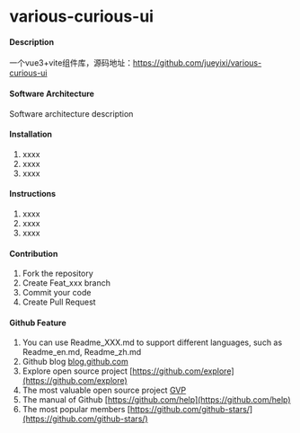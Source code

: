 # various-curious-ui

#### Description
一个vue3+vite组件库，源码地址：https://github.com/jueyixi/various-curious-ui

#### Software Architecture
Software architecture description

#### Installation

1.  xxxx
2.  xxxx
3.  xxxx

#### Instructions

1.  xxxx
2.  xxxx
3.  xxxx

#### Contribution

1.  Fork the repository
2.  Create Feat_xxx branch
3.  Commit your code
4.  Create Pull Request


#### Github Feature

1.  You can use Readme\_XXX.md to support different languages, such as Readme\_en.md, Readme\_zh.md
2.  Github blog [blog.github.com](https://blog.github.com)
3.  Explore open source project [https://github.com/explore](https://github.com/explore)
4.  The most valuable open source project [GVP](https://github.com/gvp)
5.  The manual of Github [https://github.com/help](https://github.com/help)
6.  The most popular members  [https://github.com/github-stars/](https://github.com/github-stars/)
